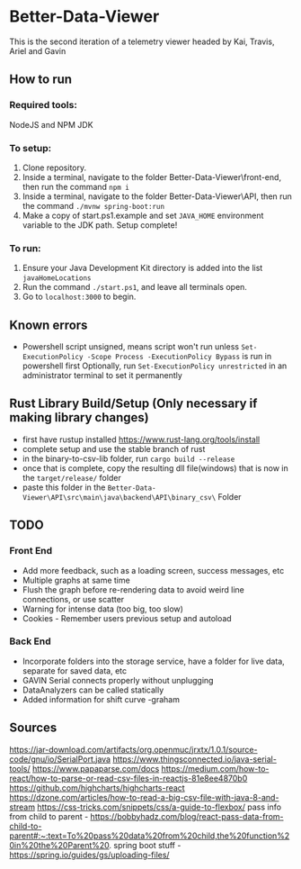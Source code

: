 # Better-Data-Viewer
This is the second iteration of a telemetry viewer headed by Kai, Travis, Ariel and Gavin

## How to run
### Required tools:

NodeJS and NPM
JDK

### To setup:

1. Clone repository.
2. Inside a terminal, navigate to the folder Better-Data-Viewer\front-end, then run the command `npm i`
3. Inside a terminal, navigate to the folder Better-Data-Viewer\API, then run the command `./mvnw spring-boot:run`
4. Make a copy of start.ps1.example and set `JAVA_HOME` environment variable to the JDK path.
Setup complete!

### To run:

1. Ensure your Java Development Kit directory is added into the list `javaHomeLocations`
2. Run the command `./start.ps1`, and leave all terminals open.
3. Go to `localhost:3000` to begin.

## Known errors
- Powershell script unsigned, means script won't run unless `Set-ExecutionPolicy -Scope Process -ExecutionPolicy Bypass` is run in powershell first
  Optionally, run `Set-ExecutionPolicy unrestricted` in an administrator terminal to set it permanently


## Rust Library Build/Setup (Only necessary if making library changes)
- first have rustup installed https://www.rust-lang.org/tools/install
- complete setup and use the stable branch of rust
- in the binary-to-csv-lib folder, run `cargo build --release`
- once that is complete, copy the resulting dll file(windows) that is now in the `target/release/` folder
- paste this folder in the `Better-Data-Viewer\API\src\main\java\backend\API\binary_csv\` Folder

## TODO

### Front End
- Add more feedback, such as a loading screen, success messages, etc
- Multiple graphs at same time
- Flush the graph before re-rendering data to avoid weird line connections, or use scatter
- Warning for intense data (too big, too slow)
- Cookies - Remember users previous setup and autoload

### Back End
- Incorporate folders into the storage service, have a folder for live data, separate for saved data, etc
- GAVIN Serial connects properly without unplugging
- DataAnalyzers can be called statically
- Added information for shift curve -graham


## Sources
https://jar-download.com/artifacts/org.openmuc/jrxtx/1.0.1/source-code/gnu/io/SerialPort.java
https://www.thingsconnected.io/java-serial-tools/
https://www.papaparse.com/docs
https://medium.com/how-to-react/how-to-parse-or-read-csv-files-in-reactjs-81e8ee4870b0
https://github.com/highcharts/highcharts-react
https://dzone.com/articles/how-to-read-a-big-csv-file-with-java-8-and-stream
https://css-tricks.com/snippets/css/a-guide-to-flexbox/
pass info from child to parent - https://bobbyhadz.com/blog/react-pass-data-from-child-to-parent#:~:text=To%20pass%20data%20from%20child,the%20function%20in%20the%20Parent%20.
spring boot stuff - https://spring.io/guides/gs/uploading-files/


